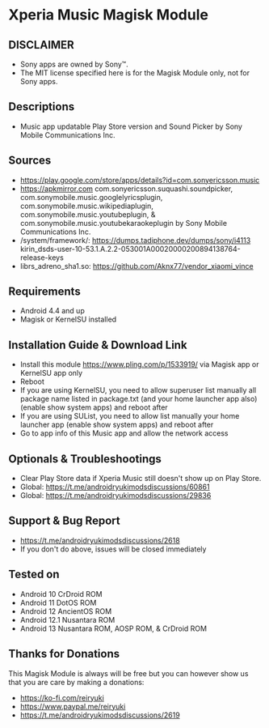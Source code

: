 # Xperia Music Magisk Module

## DISCLAIMER
- Sony apps are owned by Sony™.
- The MIT license specified here is for the Magisk Module only, not for Sony apps.

## Descriptions
- Music app updatable Play Store version and Sound Picker by Sony Mobile Communications Inc.

## Sources
- https://play.google.com/store/apps/details?id=com.sonyericsson.music
- https://apkmirror.com com.sonyericsson.suquashi.soundpicker, com.sonymobile.music.googlelyricsplugin, com.sonymobile.music.wikipediaplugin, com.sonymobile.music.youtubeplugin, & com.sonymobile.music.youtubekaraokeplugin by Sony Mobile Communications Inc.
- /system/framework/: https://dumps.tadiphone.dev/dumps/sony/i4113 kirin_dsds-user-10-53.1.A.2.2-053001A00020000200894138764-release-keys
- librs_adreno_sha1.so: https://github.com/Aknx77/vendor_xiaomi_vince

## Requirements
- Android 4.4 and up
- Magisk or KernelSU installed

## Installation Guide & Download Link
- Install this module https://www.pling.com/p/1533919/ via Magisk app or KernelSU app only
- Reboot
- If you are using KernelSU, you need to allow superuser list manually all package name listed in package.txt (and your home launcher app also) (enable show system apps) and reboot after
- If you are using SUList, you need to allow list manually your home launcher app (enable show system apps) and reboot after
- Go to app info of this Music app and allow the network access

## Optionals & Troubleshootings
- Clear Play Store data if Xperia Music still doesn't show up on Play Store.
- Global: https://t.me/androidryukimodsdiscussions/60861
- Global: https://t.me/androidryukimodsdiscussions/29836

## Support & Bug Report
- https://t.me/androidryukimodsdiscussions/2618
- If you don't do above, issues will be closed immediately

## Tested on
- Android 10 CrDroid ROM
- Android 11 DotOS ROM
- Android 12 AncientOS ROM
- Android 12.1 Nusantara ROM
- Android 13 Nusantara ROM, AOSP ROM, & CrDroid ROM

## Thanks for Donations
This Magisk Module is always will be free but you can however show us that you are care by making a donations:
- https://ko-fi.com/reiryuki
- https://www.paypal.me/reiryuki
- https://t.me/androidryukimodsdiscussions/2619


